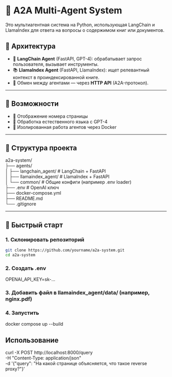 # 🤖 A2A Multi-Agent System

Это мультиагентная система на Python, использующая LangChain и LlamaIndex для ответа на вопросы о содержимом книг или документов.

## 🧠 Архитектура


- 🧠 **LangChain Agent** (FastAPI, GPT-4): обрабатывает запрос пользователя, вызывает инструменты.
- 📚 **LlamaIndex Agent** (FastAPI, LlamaIndex): ищет релевантный контекст в проиндексированной книге.
- 📡 Обмен между агентами — через **HTTP API** (A2A-протокол).

---

## 🧾 Возможности

- 📄 Отображение номера страницы
- 🧠 Обработка естественного языка с GPT-4
- 🐳 Изолированная работа агентов через Docker

---

## 📁 Структура проекта
a2a-system/  
├── agents/  
│ ├── langchain_agent/ # LangChain + FastAPI  
│ ├── llamaindex_agent/ # LlamaIndex + FastAPI  
│ └── common/ # Общие конфиги (например .env loader)  
├── .env # OpenAI ключ  
├── docker-compose.yml  
├── README.md  
└── .gitignore  

---

## 🚀 Быстрый старт

### 1. Склонировать репозиторий

```bash
git clone https://github.com/yourname/a2a-system.git
cd a2a-system
```
### 2. Создать .env
OPENAI_API_KEY=sk-...
### 3. Добавить файл в llamaindex_agent/data/ (например, nginx.pdf)
### 4. Запустить
docker compose up --build


## Использование
curl -X POST http://localhost:8000/query \
  -H "Content-Type: application/json" \
  -d '{"query": "На какой странице объясняется, что такое reverse proxy?"}'
